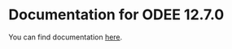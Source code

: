 # Documentation for ODEE 12.7.0

You can find documentation [here](https://docs.oracle.com/cd/F51808_01).
